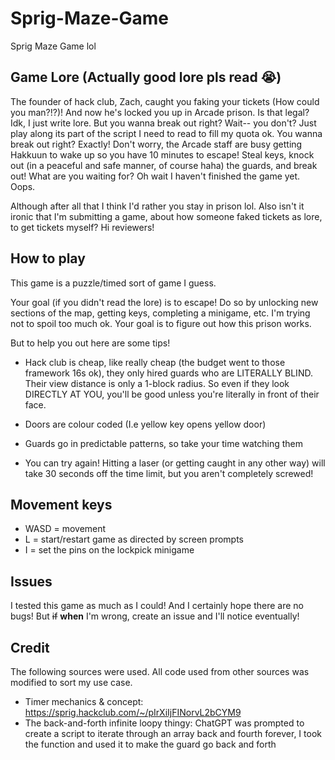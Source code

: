 # Sprig-Maze-Game
Sprig Maze Game lol

## Game Lore (Actually good lore pls read 😭)
The founder of hack club, Zach, caught you faking your tickets (How could you man?!?)! And now he's locked you up in Arcade prison. Is that legal? Idk, I just write lore. But you wanna break out right? Wait-- you don't? Just play along its part of the script I need to read to fill my quota ok. You wanna break out right? Exactly! Don't worry, the Arcade staff are busy getting Hakkuun to wake up so you have 10 minutes to escape! Steal keys, knock out (in a peaceful and safe manner, of course haha) the guards, and break out! What are you waiting for? Oh wait I haven't finished the game yet. Oops.

Although after all that I think I'd rather you stay in prison lol. Also isn't it ironic that I'm submitting a game, about how someone faked tickets as lore, to get tickets myself? Hi reviewers!

## How to play

This game is a puzzle/timed sort of game I guess. 

Your goal (if you didn't read the lore) is to escape! Do so by unlocking new sections of the map, getting keys, completing a minigame, etc. I'm trying not to spoil too much ok. Your goal is to figure out how this prison works. 

But to help you out here are some tips!
- Hack club is cheap, like really cheap (the budget went to those framework 16s ok), they only hired guards who are LITERALLY BLIND. Their view distance is only a 1-block radius. So even if they look DIRECTLY AT YOU, you'll be good unless you're literally in front of their face. 

- Doors are colour coded (I.e yellow key opens yellow door)

- Guards go in predictable patterns, so take your time watching them

- You can try again! Hitting a laser (or getting caught in any other way) will take 30 seconds off the time limit, but you aren't completely screwed!

## Movement keys
- WASD = movement
- L = start/restart game as directed by screen prompts
- I = set the pins on the lockpick minigame

## Issues

I tested this game as much as I could! And I certainly hope there are no bugs! But ~~if~~ **when** I'm wrong, create an issue and I'll notice eventually!


## Credit

The following sources were used. All code used from other sources was modified to sort my use case.
- Timer mechanics & concept: https://sprig.hackclub.com/~/pIrXiIjFINorvL2bCYM9
- The back-and-forth infinite loopy thingy: ChatGPT was prompted to create a script to iterate through an array back and fourth forever, I took the function and used it to make the guard go back and forth
